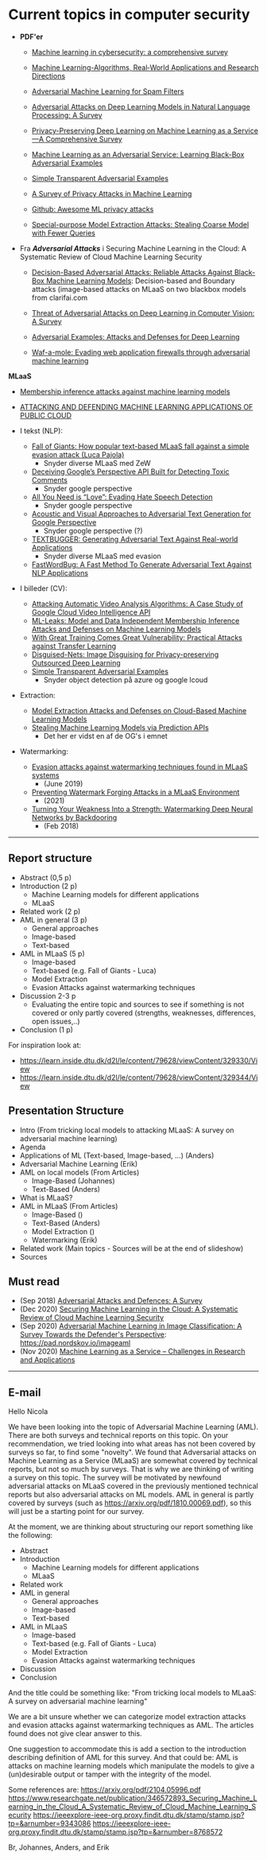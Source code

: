 # Current topics in computer security

- **PDF'er**
  - [Machine learning in cybersecurity: a comprehensive survey](https://learn.inside.dtu.dk/d2l/le/content/79628/viewContent/329743/View)
  - [Machine Learning-Algorithms, Real‑World Applications and Research Directions](https://learn.inside.dtu.dk/d2l/le/content/79628/viewContent/329744/View)
  - [Adversarial Machine Learning for Spam Filters](http://people.cst.cmich.edu/liao1q/papers/amlspam.pdf)
  - [Adversarial Attacks on Deep Learning Models in Natural
Language Processing: A Survey](https://arxiv.org/pdf/1901.06796.pdf)
  - [Privacy-Preserving Deep Learning on Machine
Learning as a Service—A Comprehensive Survey](https://ieeexplore.ieee.org/stamp/stamp.jsp?tp=&arnumber=9194237)
  - [Machine Learning as an Adversarial Service: Learning Black-Box Adversarial Examples](https://www.semanticscholar.org/paper/Machine-Learning-as-an-Adversarial-Service%3A-Hayes-Danezis/dd265843936c8dfdfba1517e1fd1ae15722e6bd4)

  - [Simple Transparent Adversarial Examples](https://arxiv.org/pdf/2105.09685.pdf)
  - [A Survey of Privacy Attacks in Machine Learning](https://arxiv.org/pdf/2007.07646.pdf)
  - [Github: Awesome ML privacy attacks](https://github.com/stratosphereips/awesome-ml-privacy-attacks)
  - [Special-purpose Model Extraction Attacks:
Stealing Coarse Model with Fewer Queries](https://findit.dtu.dk/en/catalog/2612513804)
    
- Fra ***Adversarial Attacks*** i Securing Machine Learning in the Cloud: A Systematic Review of Cloud Machine Learning Security
  - [Decision-Based Adversarial Attacks: Reliable Attacks Against Black-Box Machine Learning Models](https://arxiv.org/pdf/1712.04248.pdf): Decision-based and Boundary attacks (image-based attacks on MLaaS on two blackbox models from clarifai.com

  - [Threat of Adversarial Attacks on Deep Learning in Computer Vision: A Survey](https://ieeexplore-ieee-org.proxy.findit.dtu.dk/stamp/stamp.jsp?tp=&arnumber=8294186)
  - [Adversarial Examples: Attacks and Defenses for Deep Learning](https://arxiv.org/pdf/1712.07107.pdf)
  - [Waf-a-mole: Evading web application firewalls through adversarial machine learning](https://dl-acm-org.proxy.findit.dtu.dk/doi/pdf/10.1145/3341105.3373962)

**MLaaS**
- [Membership inference attacks against machine learning models](https://www.cs.cornell.edu/~shmat/shmat_oak17.pdf)
- [ATTACKING AND DEFENDING MACHINE LEARNING APPLICATIONS OF PUBLIC CLOUD](https://arxiv.org/pdf/2008.02076.pdf)
- I tekst (NLP): 
    - [Fall of Giants: How popular text-based MLaaS fall against a simple evasion attack (Luca Pajola)](https://arxiv.org/pdf/2104.05996.pdf)
        - Snyder diverse MLaaS med ZeW
    - [Deceiving Google’s Perspective API Built for Detecting Toxic Comments](https://arxiv.org/pdf/1702.08138.pdf)
        - Snyder google perspective
    - [All You Need is “Love”: Evading Hate Speech Detection](https://arxiv.org/pdf/1808.09115.pdf)
        - Snyder google perspective
    - [Acoustic and Visual Approaches to Adversarial Text Generation for Google Perspective](https://ieeexplore.ieee.org/document/9071126)
        - Snyder google perspective (?)
    - [TEXTBUGGER: Generating Adversarial Text Against Real-world Applications](https://arxiv.org/pdf/1812.05271.pdf)
        - Snyder diverse MLaaS med evasion
    - [FastWordBug: A Fast Method To Generate Adversarial Text Against NLP Applications](https://arxiv.org/abs/2002.00760)  
- I billeder (CV): 
    - [Attacking Automatic Video Analysis Algorithms: A Case Study of Google Cloud Video Intelligence API](https://arxiv.org/pdf/1708.04301.pdf)
    - [ML-Leaks: Model and Data Independent Membership Inference Attacks and Defenses on Machine Learning Models](https://arxiv.org/pdf/1806.01246.pdf)
    - [With Great Training Comes Great Vulnerability: Practical Attacks against Transfer Learning](https://www.usenix.org/system/files/conference/usenixsecurity18/sec18-wang.pdf)
    - [Disguised-Nets: Image Disguising for Privacy-preserving Outsourced Deep Learning](https://arxiv.org/pdf/1902.01878.pdf)
    - [Simple Transparent Adversarial Examples](https://findit.dtu.dk/en/catalog/2689044810)
      - Snyder object detection på azure og google lcoud
- Extraction:
    - [Model Extraction Attacks and Defenses on Cloud-Based Machine Learning Models](https://ieeexplore-ieee-org.proxy.findit.dtu.dk/document/9311938)
    - [Stealing Machine Learning Models via Prediction APIs](https://arxiv.org/pdf/1609.02943.pdf)
      - Det her er vidst en af de OG's i emnet

- Watermarking:
    - [Evasion attacks against watermarking techniques found in MLaaS systems](https://ieeexplore-ieee-org.proxy.findit.dtu.dk/stamp/stamp.jsp?tp=&arnumber=8768572)
      - (June 2019)
    - [Preventing Watermark Forging Attacks in a MLaaS Environment](https://scitepress.org/Link.aspx?doi=10.5220/0010560602950306)
      - (2021) 
    - [Turning Your Weakness Into a Strength: Watermarking Deep Neural Networks by Backdooring](https://arxiv.org/abs/1802.04633)
      - (Feb 2018) 
---
## Report structure

- Abstract (0,5 p)
- Introduction (2 p)
    - Machine Learning models for different applications
    - MLaaS
- Related work (2 p)
- AML in general (3 p)
    - General approaches
    - Image-based
    - Text-based
- AML in MLaaS (5 p)
    - Image-based
    - Text-based (e.g. Fall of Giants - Luca)
    - Model Extraction
    - Evasion Attacks against watermarking techniques
- Discussion 2-3 p
    - Evaluating the entire topic and sources to see if something is not covered or only partly covered (strengths, weaknesses, differences, open issues,..)
- Conclusion (1 p)

For inspiration look at:
- https://learn.inside.dtu.dk/d2l/le/content/79628/viewContent/329330/View
- https://learn.inside.dtu.dk/d2l/le/content/79628/viewContent/329344/View

## Presentation Structure

- Intro (From tricking local models to attacking MLaaS: A survey on adversarial machine learning)
- Agenda
- Applications of ML (Text-based, Image-based, ...) (Anders)
- Adversarial Machine Learning (Erik)
- AML on local models (From Articles)
    - Image-Based (Johannes)
    - Text-Based (Anders)
- What is MLaaS?
- AML in MLaaS (From Articles)
    - Image-Based ()
    - Text-Based (Anders)
    - Model Extraction ()
    - Watermarking (Erik)
- Related work (Main topics - Sources will be at the end of slideshow)
- Sources


## Must read

- (Sep 2018) [Adversarial Attacks and Defences: A Survey](https://arxiv.org/pdf/1810.00069.pdf)
- (Dec 2020) [Securing Machine Learning in the Cloud: A Systematic Review of Cloud Machine Learning Security](https://www.researchgate.net/publication/346572893_Securing_Machine_Learning_in_the_Cloud_A_Systematic_Review_of_Cloud_Machine_Learning_Security)
- (Sep 2020) [Adversarial Machine Learning in Image Classification: A Survey Towards the Defender's Perspective](https://arxiv.org/abs/2009.03728): https://pad.nordskov.io/imageaml
- (Nov 2020) [Machine Learning as a Service – Challenges in Research and Applications](https://www.researchgate.net/publication/346471896_Machine_Learning_as_a_Service_-_Challenges_in_Research_and_Applications)

---
## E-mail

Hello Nicola

We have been looking into the topic of Adversarial Machine Learning (AML). There are both surveys and technical reports on this topic.
On your recommendation, we tried looking into what areas has not been covered by surveys so far, to find some "novelty". We found that Adversarial attacks on Machine Learning as a Service (MLaaS) are somewhat covered by technical reports, but not so much by surveys. That is why we are thinking of writing a survey on this topic.
The survey will be motivated by newfound adversarial attacks on MLaaS covered in the previously mentioned technical reports but also adversarial attacks on ML models. AML in general is partly covered by surveys (such as https://arxiv.org/pdf/1810.00069.pdf), so this will just be a starting point for our survey.

At the moment, we are thinking about structuring our report something like the following:

- Abstract
- Introduction
    - Machine Learning models for different applications
    - MLaaS
- Related work
- AML in general
    - General approaches
    - Image-based
    - Text-based
- AML in MLaaS
    - Image-based
    - Text-based (e.g. Fall of Giants - Luca)
    - Model Extraction
    - Evasion Attacks against watermarking techniques
- Discussion
- Conclusion

And the title could be something like: "From tricking local models to MLaaS: A survey on adversarial machine learning"

We are a bit unsure whether we can categorize model extraction attacks and evasion attacks against watermarking techniques as AML. The articles found does not give clear answer to this.

One suggestion to accommodate this is add a section to the introduction describing definition of AML for this survey. And that could be: AML is attacks on machine learning models which manipulate the models to give a (un)desirable output or tamper with the integrity of the model. 

Some references are:
https://arxiv.org/pdf/2104.05996.pdf
https://www.researchgate.net/publication/346572893_Securing_Machine_Learning_in_the_Cloud_A_Systematic_Review_of_Cloud_Machine_Learning_Security
https://ieeexplore-ieee-org.proxy.findit.dtu.dk/stamp/stamp.jsp?tp=&arnumber=9343086
https://ieeexplore-ieee-org.proxy.findit.dtu.dk/stamp/stamp.jsp?tp=&arnumber=8768572

Br,
Johannes, Anders, and Erik
